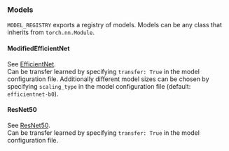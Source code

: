 ### Models

`MODEL_REGISTRY` exports a registry of models. Models can be any class that inherits from `torch.nn.Module`.

#### ModifiedEfficientNet

See [EfficientNet](https://github.com/lukemelas/EfficientNet-PyTorch).\
Can be transfer learned by specifying `transfer: True` in the model configuration file.
Additionally different model sizes can be chosen by specifying `scaling_type` in the model configuration file (default: `efficientnet-b0`).

#### ResNet50

See [ResNet50](https://pytorch.org/vision/main/models/generated/torchvision.models.resnet50.html).\
Can be transfer learned by specifying `transfer: True` in the model configuration file.